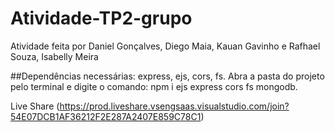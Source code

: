 # Atividade-TP2-grupo
Atividade feita por Daniel Gonçalves, Diego Maia, Kauan Gavinho e Rafhael Souza, Isabelly Meira

##Dependências necessárias: express, ejs, cors, fs.
Abra a pasta do projeto pelo terminal e digite o comando: npm i ejs express cors fs mongodb.

Live Share (https://prod.liveshare.vsengsaas.visualstudio.com/join?54E07DCB1AF36212F2E287A2407E859C78C1)
